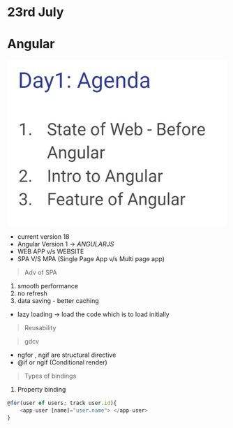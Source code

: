 # 23rd July

# Angular

![ANGULARday1ajenda](./images/ANGULARday1ajenda.png)

- current version 18
- Angular Version 1 -> _ANGULARJS_
- WEB APP v/s WEBSITE
- SPA V/S MPA (Single Page App v/s Multi page app)

> Adv of SPA

1. smooth performance
2. no refresh
3. data saving - better caching

- lazy loading -> load the code which is to load initially

> Reusability  

> gdcv

- ngfor , ngif are structural directive 
- @if or ngif (Conditional render)

> Types of bindings

1. Property binding
```js
@for(user of users; track user.id){
    <app-user [name]="user.name"> </app-user>
}
```